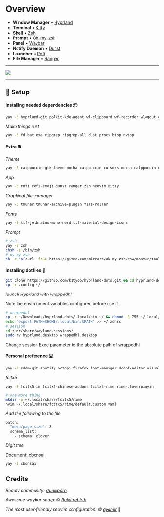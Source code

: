 # Overview

- **Window Manager** • [Hyprland](https://github.com/hyprwm/Hyprland)
- **Terminal** • [Kitty](https://sw.kovidgoyal.net/kitty/)
- **Shell** • [Zsh](https://www.zsh.org)
- **Prompt** • [Oh-my-zsh](https://ohmyz.sh/)
- **Panel** • [Waybar](https://aur.archlinux.org/packages/waybar-hyprland-git)
- **Notify Daemon** • [Dunst](https://github.com/dunst-project/dunst)
- **Launcher** • [Rofi](https://github.com/davatorium/rofi)
- **File Manager** • [Ranger](https://github.com/ranger/ranger)

---

<img src="https://i.imgur.com/C4FpPiG.png">

---

## 🥳 Setup

#### Installing needed dependencies 📦

```sh
yay -S hyprland-git polkit-kde-agent wl-clipboard wf-recorder wlogout grimblast-git hyprpicker-git xdg-desktop-portal-hyprland-git ffmpegthumbnailer tumbler wtype imagemagick swaylock-effects swayidle qt5-wayland qt6-wayland waybar-hyprland-git swww-git network-manager-applet blueman python-pip
```

_Make things rust_

```sh
yay -S fd bat exa ripgrep ripgrep-all dust procs btop nvtop
```

#### Extra 👽

_Theme_

```sh
yay -S catppuccin-gtk-theme-mocha catppuccin-cursors-mocha catppuccin-mocha-grub-theme-git nwg-look
```

_App_

```sh
yay -S rofi rofi-emoji dunst ranger zsh neovim kitty
```

_Graphical file-manager_

```sh
yay -S thunar thunar-archive-plugin file-roller
```

_Fonts_

```sh
yay -S ttf-jetbrains-mono-nerd ttf-material-design-icons
```

_Prompt_

```sh
# zsh
yay -S zsh
chsh -s /bin/zsh
# oy-my-zsh
sh -c "$(curl -fsSL https://gitee.com/mirrors/oh-my-zsh/raw/master/tools/install.sh)"
```

#### Installing dotfiles 🚀

```sh
git clone https://github.com/k1tyoo/hyprland-dots.git && cd hyprland-dots
cp -r .config ~/
```

_launch Hyprland with [wrappedhl](https://wiki.hyprland.org/Getting-Started/Quick-start/)_

Note the environment variables configured before use it

```sh
# wrappedhl
cp -r ~/Downloads/hyprland-dots/.local/bin ~/ && chmod -R 755 ~/.local/bin
echo 'export PATH=$HOME/.local/bin:$PATH' >> ~/.zshrc
# session
cd /usr/share/wayland-sessions/
sudo mv hyprland.desktop wrappedhl.desktop
```

Change session Exec parameter to the absolute path of wrappedhl

#### Personal preference 💻

```sh
yay -S sddm-git spotify octopi firefox font-manager dconf-editor visual-studio-code-bin ntfs-3g
```

_fcitx5_

```sh
yay -S fcitx5-im fcitx5-chinese-addons fcitx5-rime rime-cloverpinyin

# one more thing
mkdir -p ~/.local/share/fcitx5/rime
nvim ~/.local/share/fcitx5/rime/default.custom.yaml
```

_Add the following to the file_

```sh
patch:
  "menu/page_size": 8
  schema_list:
    - schema: clover
```

_Digit tree_

Document: [cbonsai](https://gitlab.com/jallbrit/cbonsai)

```sh
yay -S cbonsai
```

## Credits

_Beauty community: [r/unixporn](https://www.reddit.com/r/unixporn)._

_Awesome waybar setup: © [Ruixi-rebirth](https://github.com/Ruixi-rebirth)_

_The most user-friendly neovim configuration: © [ayamir](https://github.com/ayamir)_ 🤯
